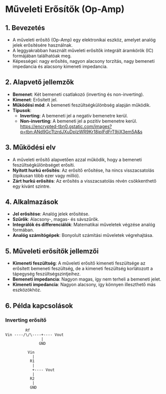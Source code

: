 # Műveleti Erősítők (Op-Amp)

## 1. Bevezetés
- A műveleti erősítő (Op-Amp) egy elektronikai eszköz, amelyet analóg jelek erősítésére használnak.
- A leggyakrabban használt műveleti erősítők integrált áramkörök (IC) formájában találhatóak meg.
- Képességei: nagy erősítés, nagyon alacsony torzítás, nagy bemeneti impedancia és alacsony kimeneti impedancia.

## 2. Alapvető jellemzők
- **Bemenet**: Két bemeneti csatlakozó (inverting és non-inverting).
- **Kimenet**: Erősített jel.
- **Működési mód**: A bemeneti feszültségkülönbség alapján működik.
- **Típusok**:
  - **Inverting**: A bemeneti jel a negatív bemenetre kerül.
  - **Non-inverting**: A bemeneti jel a pozitív bemenetre kerül.
<https://encrypted-tbn0.gstatic.com/images?q=tbn:ANd9GcTtzrdJXuDpIzWR9Kr18ipIFdFrT9jiX3em5A&s>

## 3. Működési elv
- A műveleti erősítő alapvetően azzal működik, hogy a bemeneti feszültségkülönbséget erősíti.
- **Nyitott hurkú erősítés**: Az erősítő erősítése, ha nincs visszacsatolás (tipikusan több ezer vagy millió).
- **Zárt hurkú erősítés**: Az erősítés a visszacsatolás révén csökkenthető egy kívánt szintre.

## 4. Alkalmazások
- **Jel erősítése**: Analóg jelek erősítése.
- **Szűrők**: Alacsony-, magas- és sávszűrők.
- **Integrálók és differenciálók**: Matematikai műveletek végzése analóg formában.
- **Analóg számítógépek**: Bonyolult számítási műveletek végrehajtása.

## 5. Műveleti erősítők jellemzői
- **Kimeneti feszültség**: A műveleti erősítő kimeneti feszültsége az erősített bemeneti feszültség,
    de a kimeneti feszültség korlátozott a tápegység feszültségszintjeihez.
- **Bemeneti impedancia**: Nagyon magas, így nem terheli a bemeneti jelet.
- **Kimeneti impedancia**: Nagyon alacsony, így könnyen illeszthető más eszközökhöz.

## 6. Példa kapcsolások
### Inverting erősítő
```plaintext
         Rf
Vin ----/\/\----+---- Vout
                |
               GND

          Vin
            |
           R1
            |
            +---- Vout
            |
           R2
            |
           GND
